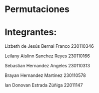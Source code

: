 # Permutaciones

# Integrantes:

Lizbeth de Jesús Bernal Franco 230110346

Leilany Aislinn Sanchez Reyes 230110166

Sebastian Hernandez Angeles 230110313

Brayan Hernandez Martinez 230110578

Ian Donovan Estrada Zúñiga 22011147